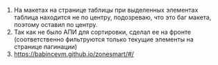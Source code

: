 1) На макетах на странице таблицы при выделенных элементах таблица находится не по центру, подозреваю, что это баг
   макета, поэтому оставил по центру.
2) Так как не было АПИ для сортировки, сделал ее на фронте (соответственно фильтруются только текущие элементы на
   странице пагинации)
3) https://babincevm.github.io/zonesmart/#/
